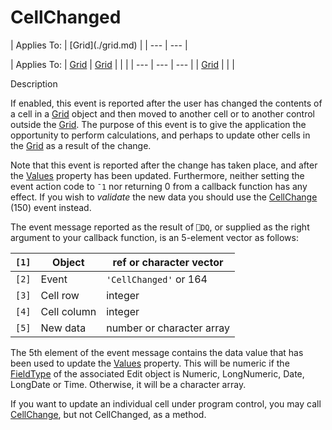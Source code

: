 




<h1 class="heading"><span class="name">CellChanged</span></h1>
| Applies To: | [Grid](./grid.md) |
| --- | ---  |

| Applies To: | [Grid](./grid.md) | [Grid](./grid.md) |  |  |
| --- | --- | ---  |
| [Grid](./grid.md) |  |  |


Description


If enabled, this event is reported after the user has changed the contents of a cell in a [Grid](./grid.md) object and then moved to another cell or to another control outside the [Grid](./grid.md). The purpose of this event is to give the application the opportunity to perform calculations, and perhaps to update other cells in the [Grid](./grid.md) as a result of the change.


Note that this event is reported after the change has taken place, and after the [Values](./values.md) property has been updated. Furthermore, neither setting the event action code to `¯1` nor returning 0 from a callback function has any effect. If you wish to *validate* the new data you should use the [CellChange](./cellchange.md) (150) event instead.


The event message reported as the result of `⎕DQ`, or supplied as the right argument to your callback function, is an 5-element vector as follows:

| `[1]` | Object | ref or character vector |
| --- | --- | ---  |
| `[2]` | Event | `'CellChanged'` or 164 |
| `[3]` | Cell row | integer |
| `[4]` | Cell column | integer |
| `[5]` | New data | number or character array |


The 5th element of the event message contains the data value that has been used to update the [Values](./values.md) property. This will be numeric if the [FieldType](./fieldtype.md) of the associated Edit object is Numeric, LongNumeric, Date, LongDate or Time. Otherwise, it will be a character array.


If you want to update an individual cell under program control, you may call [CellChange](./cellchange.md), but not CellChanged, as a method.



